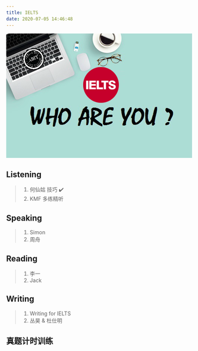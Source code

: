 ```yaml
---
title: IELTS
date: 2020-07-05 14:46:48
---
```


<img src="/images/english/ielts-logo-2.png" width="500"/>

## Listening

> 1. 何仙姑 技巧 ✔️
> 2. KMF 多练精听

## Speaking

> 1. Simon
> 2. 周舟

## Reading

> 1. 李一
> 2. Jack

## Writing

> 1. Writing for IELTS
> 2. 丛昊 & 杜仕明

## 真题计时训练
